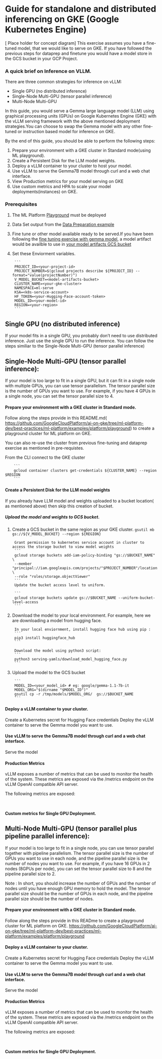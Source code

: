 # Guide for standalone and distributed inferencing on GKE (Google Kubernetes Engine)

[ Place holder for concept diagram]
This exercise assumes you have a fine-tuned model, that we would like to serve on GKE.
If you have followed the previous steps for dataprep and finetune you would have a model store in the GCS bucket in your GCP Project.

### A quick brief on Inference on VLLM.

There are three common strategies for inference on vLLM:

- Single GPU (no distributed inference)
- Single-Node Multi-GPU (tensor parallel inference)
- Multi-Node Multi-GPU 

In this guide, you would serve a Gemma large language model (LLM) using graphical processing units (GPUs) on Google Kubernetes Engine (GKE) with the vLLM serving framework with the above mentioned deployment strategies.You can choose to swap the Gemma model with any other fine-tuned or instruction based model for inference on GKE.

By the end of this guide, you should be able to perform the following steps:

1. Prepare your environment with a GKE cluster in Standard mode(using ML playground).
2. Create a Persistent Disk for the LLM model weights.
2. Deploy a vLLM container to your cluster to host your model.
3. Use vLLM to serve the Gemma7B model through curl and a web chat interface.
4. View Production metrics for your model serving on GKE
5. Use custom metrics and HPA to scale your model deployments(instances) on GKE.

### Prerequisites
1. The ML Platform [Playground]( https://github.com/GoogleCloudPlatform/ai-on-gke/tree/ml-platform-dev/best-practices/ml-platform/examples/platform/playground) must be deployed
2. Data Set output from the [Data Preparation example](https://github.com/GoogleCloudPlatform/ai-on-gke/tree/ml-platform-dev/best-practices/ml-platform/examples/use-case/datapreparation/gemma-it)
3. Fine tune or other model available ready to be served.If you have been following the [fine tuning exercise with gemma model](https://github.com/GoogleCloudPlatform/ai-on-gke/tree/ml-platform-dev/best-practices/ml-platform/examples/use-case/finetuning/pytorch), a model artifact would be availble to use in [your model artifacts GCS bucket](https://github.com/GoogleCloudPlatform/ai-on-gke/tree/ml-platform-dev/best-practices/ml-platform/examples/use-case/finetuning/pytorch)
4. Set these Enviorment variables.

        ```
        PROJECT_ID=<your-project-id>
        PROJECT_NUMBER=$(gcloud projects describe ${PROJECT_ID} --format="value(projectNumber)")
        V_MODEL_BUCKET=<model-artifacts-bucket>
        CLUSTER_NAME=<your-gke-cluster>
        NAMESPACE=ml-serve
        KSA=<k8s-service-account>
        HF_TOKEN=<your-Hugging-Face-account-token>
        MODEL_ID=<your-model-id>
        REGION=<your-region>
        ```



## Single GPU (no distributed inference)

If your model fits in a single GPU, you probably don’t need to use distributed inference. Just use the single GPU to run the inference.
You can follow the steps similiar to the Single-Node Multi-GPU (tensor parallel inference)

## Single-Node Multi-GPU (tensor parallel inference):

If your model is too large to fit in a single GPU, but it can fit in a single node with multiple GPUs, you can use tensor parallelism. The tensor parallel size is the number of GPUs you want to use. For example, if you have 4 GPUs in a single node, you can set the tensor parallel size to 4.

#### Prepare your environment with a GKE cluster in Standard mode.

Follow along the steps provide in this README.md( https://github.com/GoogleCloudPlatform/ai-on-gke/tree/ml-platform-dev/best-practices/ml-platform/examples/platform/playground) to create a playground cluster for ML platform on GKE.

You can also re-use the cluster from previous fine-tuning and dataprep exercise as mentioned in pre-requistes.

From the CLI connect to the GKE cluster

        ```
        gcloud container clusters get-credentials ${CLUSTER_NAME} --region $REGION
        ```

#### Create a Persistent Disk for the LLM model weights

If you already have LLM model and weights uploaded to a bucket location( as mentioned above) then skip this creation of bucket.

##### Upload the model and weights to GCS bucket.

1. Create a GCS bucket in the same region as your GKE cluster.
        ```
        gsutil mb gs://${V_MODEL_BUCKET} --region ${REGION}
        ```

        Grant permission to kubernetes service account in cluster to access the storage bucket to view model weights
        ```
        gcloud storage buckets add-iam-policy-binding "gs://$BUCKET_NAME" \
        --member "principal://iam.googleapis.com/projects/"$PROJECT_NUMBER"/locations/global/workloadIdentityPools/${PROJECT_ID}.svc.id.goog/subject/ns/$NAMESPACE/sa/$KSA" \
        --role "roles/storage.objectViewer"
        ```
        Update the bucket access level to uniform.

        ```
        gcloud storage buckets update gs://$BUCKET_NAME --uniform-bucket-level-access
        ```

2. Download the model to your local environment. For example, here we are downloading a model from hugging face.

        In your local enviornment, install hugging face hub using pip :
        ```
        pip3 install huggingface_hub
        ```

        Download the model using python3 script:
        ```
        python3 serving-yamls/download_model_hugging_face.py
        ```
        
3. Upload the model to the GCS bucket

        ```
        MODEL_ID=<your_model_id> # eg: google/gemma-1.1-7b-it
        MODEL_ORG="$(dirname "$MODEL_ID")"      
        gsutil cp -r /tmp/models/$MODEL_ORG/  gs://$BUCKET_NAME
        ```
        


   



       

#### Deploy a vLLM container to your cluster.

Create a Kubernetes secret for Hugging Face credentials
Deploy the vLLM container to serve the Gemma model you want to use.

#### Use vLLM to serve the Gemma7B model through curl and a web chat interface.

Serve the model

#### Production Metrics
vLLM exposes a number of metrics that can be used to monitor the health of the system. These metrics are exposed via the /metrics endpoint on the vLLM OpenAI compatible API server.

The following metrics are exposed:

```


```

#### Custom metrics for Single GPU Deployment.


## Multi-Node Multi-GPU (tensor parallel plus pipeline parallel inference):
If your model is too large to fit in a single node, you can use tensor parallel together with pipeline parallelism. The tensor parallel size is the number of GPUs you want to use in each node, and the pipeline parallel size is the number of nodes you want to use. For example, if you have 16 GPUs in 2 nodes (8GPUs per node), you can set the tensor parallel size to 8 and the pipeline parallel size to 2.

Note : In short, you should increase the number of GPUs and the number of nodes until you have enough GPU memory to hold the model. The tensor parallel size should be the number of GPUs in each node, and the pipeline parallel size should be the number of nodes.

#### Prepare your environment with a GKE cluster in Standard mode.

Follow along the steps provide in this READme to create a playground cluster for ML platform on GKE.
        https://github.com/GoogleCloudPlatform/ai-on-gke/tree/ml-platform-dev/best-practices/ml-platform/examples/platform/playground

#### Deploy a vLLM container to your cluster.

Create a Kubernetes secret for Hugging Face credentials
Deploy the vLLM container to serve the Gemma model you want to use.

#### Use vLLM to serve the Gemma7B model through curl and a web chat interface.

Serve the model

#### Production Metrics
vLLM exposes a number of metrics that can be used to monitor the health of the system. These metrics are exposed via the /metrics endpoint on the vLLM OpenAI compatible API server.

The following metrics are exposed:

```


```

#### Custom metrics for Single GPU Deployment.
